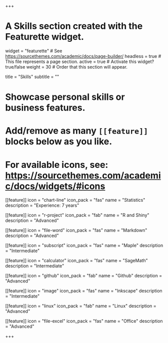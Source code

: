 +++
# A Skills section created with the Featurette widget.
widget = "featurette"  # See https://sourcethemes.com/academic/docs/page-builder/
headless = true  # This file represents a page section.
active = true  # Activate this widget? true/false
weight = 30  # Order that this section will appear.

title = "Skills"
subtitle = ""

# Showcase personal skills or business features.
# 
# Add/remove as many `[[feature]]` blocks below as you like.
# 
# For available icons, see: https://sourcethemes.com/academic/docs/widgets/#icons

[[feature]]
  icon = "chart-line"
  icon_pack = "fas"
  name = "Statistics"
  description = "Experience: 7 years"  
  
[[feature]]
  icon = "r-project"
  icon_pack = "fab"
  name = "R and Shiny"
  description = "Advanced"

[[feature]]
  icon = "file-word"
  icon_pack = "fas"
  name = "Markdown"
  description = "Advanced"

[[feature]]
  icon = "subscript"
  icon_pack = "fas"
  name = "Maple"
  description = "Intermediate"

[[feature]]
  icon = "calculator"
  icon_pack = "fas"
  name = "SageMath"
  description = "Intermediate"
  
[[feature]]
  icon = "github"
  icon_pack = "fab"
  name = "Github"
  description = "Advanced"
  
[[feature]]
  icon = "image"
  icon_pack = "fas"
  name = "Inkscape"
  description = "Intermediate"

[[feature]]
  icon = "linux"
  icon_pack = "fab"
  name = "Linux"
  description = "Advanced"

[[feature]]
  icon = "file-excel"
  icon_pack = "fas"
  name = "Office"
  description = "Advanced"

+++
